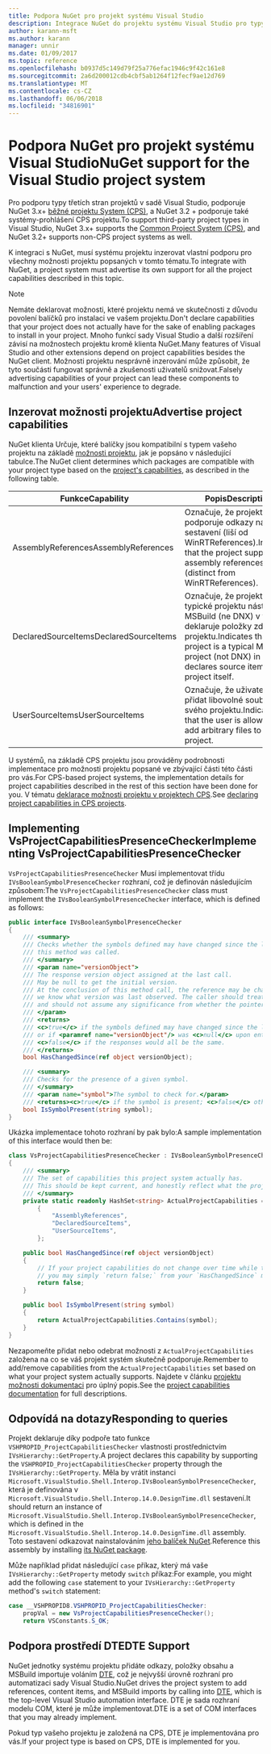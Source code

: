 ```yaml
---
title: Podpora NuGet pro projekt systému Visual Studio
description: Integrace NuGet do projektu systému Visual Studio pro typy projektů třetích stran.
author: karann-msft
ms.author: karann
manager: unnir
ms.date: 01/09/2017
ms.topic: reference
ms.openlocfilehash: b0937d5c149d79f25a776efac1946c9f42c161e8
ms.sourcegitcommit: 2a6d200012cdb4cbf5ab1264f12fecf9ae12d769
ms.translationtype: MT
ms.contentlocale: cs-CZ
ms.lasthandoff: 06/06/2018
ms.locfileid: "34816901"
---
```

# <a name="nuget-support-for-the-visual-studio-project-system"></a><span data-ttu-id="af4a5-103">Podpora NuGet pro projekt systému Visual Studio</span><span class="sxs-lookup"><span data-stu-id="af4a5-103">NuGet support for the Visual Studio project system</span></span>

<span data-ttu-id="af4a5-104">Pro podporu typy třetích stran projektů v sadě Visual Studio, podporuje NuGet 3.x+ [běžné projektu System (CPS)](https://github.com/Microsoft/VSProjectSystem/blob/master/doc/overview/intro.md), a NuGet 3.2 + podporuje také systémy-prohlášení CPS projektu.</span><span class="sxs-lookup"><span data-stu-id="af4a5-104">To support third-party project types in Visual Studio, NuGet 3.x+ supports the [Common Project System (CPS)](https://github.com/Microsoft/VSProjectSystem/blob/master/doc/overview/intro.md), and NuGet 3.2+ supports non-CPS project systems as well.</span></span>

<span data-ttu-id="af4a5-105">K integraci s NuGet, musí systému projektu inzerovat vlastní podporu pro všechny možnosti projektu popsaných v tomto tématu.</span><span class="sxs-lookup"><span data-stu-id="af4a5-105">To integrate with NuGet, a project system must advertise its own support for all the project capabilities described in this topic.</span></span>

> [!Note]
> <span data-ttu-id="af4a5-106">Nemáte deklarovat možnosti, které projektu nemá ve skutečnosti z důvodu povolení balíčků pro instalaci ve vašem projektu.</span><span class="sxs-lookup"><span data-stu-id="af4a5-106">Don't declare capabilities that your project does not actually have for the sake of enabling packages to install in your project.</span></span> <span data-ttu-id="af4a5-107">Mnoho funkcí sady Visual Studio a další rozšíření závisí na možnostech projektu kromě klienta NuGet.</span><span class="sxs-lookup"><span data-stu-id="af4a5-107">Many features of Visual Studio and other extensions depend on project capabilities besides the NuGet client.</span></span> <span data-ttu-id="af4a5-108">Možnosti projektu nesprávně inzerování může způsobit, že tyto součásti fungovat správně a zkušenosti uživatelů snižovat.</span><span class="sxs-lookup"><span data-stu-id="af4a5-108">Falsely advertising capabilities of your project can lead these components to malfunction and your users' experience to degrade.</span></span>

## <a name="advertise-project-capabilities"></a><span data-ttu-id="af4a5-109">Inzerovat možnosti projektu</span><span class="sxs-lookup"><span data-stu-id="af4a5-109">Advertise project capabilities</span></span>

<span data-ttu-id="af4a5-110">NuGet klienta Určuje, které balíčky jsou kompatibilní s typem vašeho projektu na základě [možnosti projektu](https://github.com/Microsoft/VSProjectSystem/blob/master/doc/overview/about_project_capabilities.md), jak je popsáno v následující tabulce.</span><span class="sxs-lookup"><span data-stu-id="af4a5-110">The NuGet client determines which packages are compatible with your project type based on the [project's capabilities](https://github.com/Microsoft/VSProjectSystem/blob/master/doc/overview/about_project_capabilities.md), as described in the following table.</span></span>

| <span data-ttu-id="af4a5-111">Funkce</span><span class="sxs-lookup"><span data-stu-id="af4a5-111">Capability</span></span> | <span data-ttu-id="af4a5-112">Popis</span><span class="sxs-lookup"><span data-stu-id="af4a5-112">Description</span></span> |
| --- | --- |
| <span data-ttu-id="af4a5-113">AssemblyReferences</span><span class="sxs-lookup"><span data-stu-id="af4a5-113">AssemblyReferences</span></span> | <span data-ttu-id="af4a5-114">Označuje, že projekt podporuje odkazy na sestavení (liší od WinRTReferences).</span><span class="sxs-lookup"><span data-stu-id="af4a5-114">Indicates that the project supports assembly references (distinct from WinRTReferences).</span></span> |
| <span data-ttu-id="af4a5-115">DeclaredSourceItems</span><span class="sxs-lookup"><span data-stu-id="af4a5-115">DeclaredSourceItems</span></span> | <span data-ttu-id="af4a5-116">Označuje, že projekt je typické projektu nástroje MSBuild (ne DNX) v tom, že deklaruje položky zdroje v projektu.</span><span class="sxs-lookup"><span data-stu-id="af4a5-116">Indicates that the project is a typical MSBuild project (not DNX) in that it declares source items in the project itself.</span></span> |
| <span data-ttu-id="af4a5-117">UserSourceItems</span><span class="sxs-lookup"><span data-stu-id="af4a5-117">UserSourceItems</span></span>|<span data-ttu-id="af4a5-118">Označuje, že uživatel může přidat libovolné soubory do svého projektu.</span><span class="sxs-lookup"><span data-stu-id="af4a5-118">Indicates that the user is allowed to add arbitrary files to their project.</span></span> |

<span data-ttu-id="af4a5-119">U systémů, na základě CPS projektu jsou prováděny podrobnosti implementace pro možnosti projektu popsané ve zbývající části této části pro vás.</span><span class="sxs-lookup"><span data-stu-id="af4a5-119">For CPS-based project systems, the implementation details for project capabilities described in the rest of this section have been done for you.</span></span> <span data-ttu-id="af4a5-120">V tématu [deklarace možnosti projektu v projektech CPS](https://github.com/Microsoft/VSProjectSystem/blob/master/doc/overview/about_project_capabilities.md#how-to-declare-project-capabilities-in-your-project).</span><span class="sxs-lookup"><span data-stu-id="af4a5-120">See [declaring project capabilities in CPS projects](https://github.com/Microsoft/VSProjectSystem/blob/master/doc/overview/about_project_capabilities.md#how-to-declare-project-capabilities-in-your-project).</span></span>

## <a name="implementing-vsprojectcapabilitiespresencechecker"></a><span data-ttu-id="af4a5-121">Implementing VsProjectCapabilitiesPresenceChecker</span><span class="sxs-lookup"><span data-stu-id="af4a5-121">Implementing VsProjectCapabilitiesPresenceChecker</span></span>

<span data-ttu-id="af4a5-122">`VsProjectCapabilitiesPresenceChecker` Musí implementovat třídu `IVsBooleanSymbolPresenceChecker` rozhraní, což je definován následujícím způsobem:</span><span class="sxs-lookup"><span data-stu-id="af4a5-122">The `VsProjectCapabilitiesPresenceChecker` class must implement the `IVsBooleanSymbolPresenceChecker` interface, which is defined as follows:</span></span>

```cs
public interface IVsBooleanSymbolPresenceChecker
{
    /// <summary>
    /// Checks whether the symbols defined may have changed since the last time
    /// this method was called.
    /// </summary>
    /// <param name="versionObject">
    /// The response version object assigned at the last call.
    /// May be null to get the initial version.
    /// At the conclusion of this method call, the reference may be changed so that on a subsequent call
    /// we know what version was last observed. The caller should treat this value as an opaque object,
    /// and should not assume any significance from whether the pointer changed or not.
    /// </param>
    /// <returns>
    /// <c>true</c> if the symbols defined may have changed since the last call to this method
    /// or if <paramref name="versionObject"/> was <c>null</c> upon entering this method.
    /// <c>false</c> if the responses would all be the same.
    /// </returns>
    bool HasChangedSince(ref object versionObject);

    /// <summary>
    /// Checks for the presence of a given symbol.
    /// </summary>
    /// <param name="symbol">The symbol to check for.</param>
    /// <returns><c>true</c> if the symbol is present; <c>false</c> otherwise.</returns>
    bool IsSymbolPresent(string symbol);
}
```

<span data-ttu-id="af4a5-123">Ukázka implementace tohoto rozhraní by pak bylo:</span><span class="sxs-lookup"><span data-stu-id="af4a5-123">A sample implementation of this interface would then be:</span></span>

```cs
class VsProjectCapabilitiesPresenceChecker : IVsBooleanSymbolPresenceChecker
{
    /// <summary>
    /// The set of capabilities this project system actually has.
    /// This should be kept current, and honestly reflect what the project can do.
    /// </summary>
    private static readonly HashSet<string> ActualProjectCapabilities = new HashSet<string>(StringComparer.OrdinalIgnoreCase)
        {
            "AssemblyReferences",
            "DeclaredSourceItems",
            "UserSourceItems",
        };

    public bool HasChangedSince(ref object versionObject)
    {
        // If your project capabilities do not change over time while the project is open,
        // you may simply `return false;` from your `HasChangedSince` method.
        return false;
    }

    public bool IsSymbolPresent(string symbol)
    {
        return ActualProjectCapabilities.Contains(symbol);
    }
}
```

<span data-ttu-id="af4a5-124">Nezapomeňte přidat nebo odebrat možnosti z `ActualProjectCapabilities` založena na co se váš projekt systém skutečně podporuje.</span><span class="sxs-lookup"><span data-stu-id="af4a5-124">Remember to add/remove capabilities from the `ActualProjectCapabilities` set based on what your project system actually supports.</span></span> <span data-ttu-id="af4a5-125">Najdete v článku [projektu možnosti dokumentaci](https://github.com/Microsoft/VSProjectSystem/blob/master/doc/overview/project_capabilities.md) pro úplný popis.</span><span class="sxs-lookup"><span data-stu-id="af4a5-125">See the [project capabilities documentation](https://github.com/Microsoft/VSProjectSystem/blob/master/doc/overview/project_capabilities.md) for full descriptions.</span></span>

## <a name="responding-to-queries"></a><span data-ttu-id="af4a5-126">Odpovídá na dotazy</span><span class="sxs-lookup"><span data-stu-id="af4a5-126">Responding to queries</span></span>

<span data-ttu-id="af4a5-127">Projekt deklaruje díky podpoře tato funkce `VSHPROPID_ProjectCapabilitiesChecker` vlastnosti prostřednictvím `IVsHierarchy::GetProperty`.</span><span class="sxs-lookup"><span data-stu-id="af4a5-127">A project declares this capability by supporting the  `VSHPROPID_ProjectCapabilitiesChecker` property through the `IVsHierarchy::GetProperty`.</span></span> <span data-ttu-id="af4a5-128">Měla by vrátit instanci `Microsoft.VisualStudio.Shell.Interop.IVsBooleanSymbolPresenceChecker`, která je definována v `Microsoft.VisualStudio.Shell.Interop.14.0.DesignTime.dll` sestavení.</span><span class="sxs-lookup"><span data-stu-id="af4a5-128">It should return an instance of `Microsoft.VisualStudio.Shell.Interop.IVsBooleanSymbolPresenceChecker`, which is defined in the `Microsoft.VisualStudio.Shell.Interop.14.0.DesignTime.dll` assembly.</span></span> <span data-ttu-id="af4a5-129">Toto sestavení odkazovat nainstalováním [jeho balíček NuGet](https://www.nuget.org/packages/Microsoft.VisualStudio.Shell.Interop.14.0.DesignTime).</span><span class="sxs-lookup"><span data-stu-id="af4a5-129">Reference this assembly by installing [its NuGet package](https://www.nuget.org/packages/Microsoft.VisualStudio.Shell.Interop.14.0.DesignTime).</span></span>

<span data-ttu-id="af4a5-130">Může například přidat následující `case` příkaz, který má vaše `IVsHierarchy::GetProperty` metody `switch` příkaz:</span><span class="sxs-lookup"><span data-stu-id="af4a5-130">For example, you might add the following `case` statement to your `IVsHierarchy::GetProperty` method's `switch` statement:</span></span>

```cs
case __VSHPROPID8.VSHPROPID_ProjectCapabilitiesChecker:
    propVal = new VsProjectCapabilitiesPresenceChecker();
    return VSConstants.S_OK;
```

## <a name="dte-support"></a><span data-ttu-id="af4a5-131">Podpora prostředí DTE</span><span class="sxs-lookup"><span data-stu-id="af4a5-131">DTE Support</span></span>

<span data-ttu-id="af4a5-132">NuGet jednotky systému projektu přidáte odkazy, položky obsahu a MSBuild importuje voláním [DTE](/dotnet/api/envdte.dte?view=visualstudiosdk-2017), což je nejvyšší úrovně rozhraní pro automatizaci sady Visual Studio.</span><span class="sxs-lookup"><span data-stu-id="af4a5-132">NuGet drives the project system to add references, content items, and MSBuild imports by calling into [DTE](/dotnet/api/envdte.dte?view=visualstudiosdk-2017), which is the top-level Visual Studio automation interface.</span></span> <span data-ttu-id="af4a5-133">DTE je sada rozhraní modelu COM, které je může implementovat.</span><span class="sxs-lookup"><span data-stu-id="af4a5-133">DTE is a set of COM interfaces that you may already implement.</span></span>

<span data-ttu-id="af4a5-134">Pokud typ vašeho projektu je založená na CPS, DTE je implementována pro vás.</span><span class="sxs-lookup"><span data-stu-id="af4a5-134">If your project type is based on CPS, DTE is implemented for you.</span></span>
